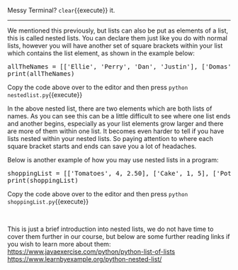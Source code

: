 Messy Terminal? `clear`{{execute}} it.
<hr>

We mentioned this previously, but lists can also be put as elements of a list, this is called nested lists. You can declare them just like you do with normal lists, however you will have another set of square brackets within your list which contains the list element, as shown in the example below:

<pre class="file" data-filename="nestedlist.py" data-target="replace">
allTheNames = [['Ellie', 'Perry', 'Dan', 'Justin'], ['Domas', 'Alex', 'Raphael', 'Hugo']]
print(allTheNames)
</pre>

Copy the code above over to the editor and then press
`python nestedlist.py`{{execute}}

In the above nested list, there are two elements which are both lists of names. As you can see this can be a little difficult to see where one list ends and another begins, especially as your list elements grow larger and there are more of them within one list. It becomes even harder to tell if you have lists nested within your nested lists. So paying attention to where each square bracket starts and ends can save you a lot of headaches. 

Below is another example of how you may use nested lists in a program:

<pre class="file" data-filename="shoppingList.py" data-target="replace">
shoppingList = [['Tomatoes', 4, 2.50], ['Cake', 1, 5], ['Potatoes', 3, 1.75]]
print(shoppingList)
</pre>

Copy the code above over to the editor and then press
`python shoppingList.py`{{execute}}

</br>

This is just a brief introduction into nested lists, we do not have time to cover them further in our course, but below are some further reading links if you wish to learn more about them: </br>
https://www.javaexercise.com/python/python-list-of-lists </br>
https://www.learnbyexample.org/python-nested-list/ </br>